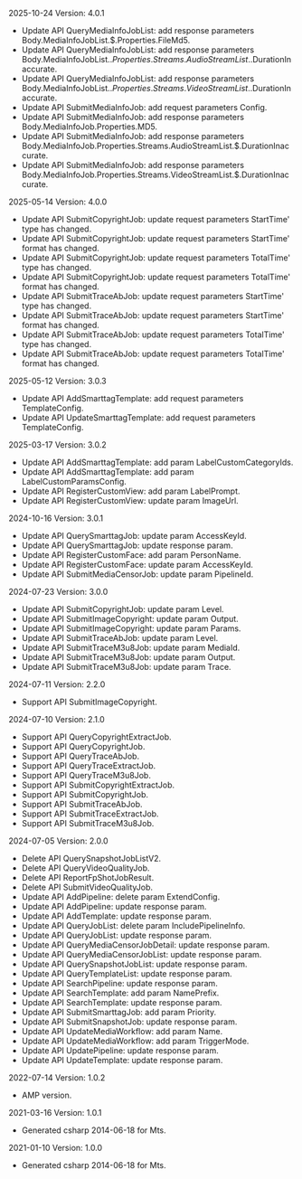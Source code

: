 2025-10-24 Version: 4.0.1
- Update API QueryMediaInfoJobList: add response parameters Body.MediaInfoJobList.$.Properties.FileMd5.
- Update API QueryMediaInfoJobList: add response parameters Body.MediaInfoJobList.$.Properties.Streams.AudioStreamList.$.DurationInaccurate.
- Update API QueryMediaInfoJobList: add response parameters Body.MediaInfoJobList.$.Properties.Streams.VideoStreamList.$.DurationInaccurate.
- Update API SubmitMediaInfoJob: add request parameters Config.
- Update API SubmitMediaInfoJob: add response parameters Body.MediaInfoJob.Properties.MD5.
- Update API SubmitMediaInfoJob: add response parameters Body.MediaInfoJob.Properties.Streams.AudioStreamList.$.DurationInaccurate.
- Update API SubmitMediaInfoJob: add response parameters Body.MediaInfoJob.Properties.Streams.VideoStreamList.$.DurationInaccurate.


2025-05-14 Version: 4.0.0
- Update API SubmitCopyrightJob: update request parameters StartTime' type has changed.
- Update API SubmitCopyrightJob: update request parameters StartTime' format has changed.
- Update API SubmitCopyrightJob: update request parameters TotalTime' type has changed.
- Update API SubmitCopyrightJob: update request parameters TotalTime' format has changed.
- Update API SubmitTraceAbJob: update request parameters StartTime' type has changed.
- Update API SubmitTraceAbJob: update request parameters StartTime' format has changed.
- Update API SubmitTraceAbJob: update request parameters TotalTime' type has changed.
- Update API SubmitTraceAbJob: update request parameters TotalTime' format has changed.


2025-05-12 Version: 3.0.3
- Update API AddSmarttagTemplate: add request parameters TemplateConfig.
- Update API UpdateSmarttagTemplate: add request parameters TemplateConfig.


2025-03-17 Version: 3.0.2
- Update API AddSmarttagTemplate: add param LabelCustomCategoryIds.
- Update API AddSmarttagTemplate: add param LabelCustomParamsConfig.
- Update API RegisterCustomView: add param LabelPrompt.
- Update API RegisterCustomView: update param ImageUrl.


2024-10-16 Version: 3.0.1
- Update API QuerySmarttagJob: update param AccessKeyId.
- Update API QuerySmarttagJob: update response param.
- Update API RegisterCustomFace: add param PersonName.
- Update API RegisterCustomFace: update param AccessKeyId.
- Update API SubmitMediaCensorJob: update param PipelineId.


2024-07-23 Version: 3.0.0
- Update API SubmitCopyrightJob: update param Level.
- Update API SubmitImageCopyright: update param Output.
- Update API SubmitImageCopyright: update param Params.
- Update API SubmitTraceAbJob: update param Level.
- Update API SubmitTraceM3u8Job: update param MediaId.
- Update API SubmitTraceM3u8Job: update param Output.
- Update API SubmitTraceM3u8Job: update param Trace.


2024-07-11 Version: 2.2.0
- Support API SubmitImageCopyright.


2024-07-10 Version: 2.1.0
- Support API QueryCopyrightExtractJob.
- Support API QueryCopyrightJob.
- Support API QueryTraceAbJob.
- Support API QueryTraceExtractJob.
- Support API QueryTraceM3u8Job.
- Support API SubmitCopyrightExtractJob.
- Support API SubmitCopyrightJob.
- Support API SubmitTraceAbJob.
- Support API SubmitTraceExtractJob.
- Support API SubmitTraceM3u8Job.


2024-07-05 Version: 2.0.0
- Delete API QuerySnapshotJobListV2.
- Delete API QueryVideoQualityJob.
- Delete API ReportFpShotJobResult.
- Delete API SubmitVideoQualityJob.
- Update API AddPipeline: delete param ExtendConfig.
- Update API AddPipeline: update response param.
- Update API AddTemplate: update response param.
- Update API QueryJobList: delete param IncludePipelineInfo.
- Update API QueryJobList: update response param.
- Update API QueryMediaCensorJobDetail: update response param.
- Update API QueryMediaCensorJobList: update response param.
- Update API QuerySnapshotJobList: update response param.
- Update API QueryTemplateList: update response param.
- Update API SearchPipeline: update response param.
- Update API SearchTemplate: add param NamePrefix.
- Update API SearchTemplate: update response param.
- Update API SubmitSmarttagJob: add param Priority.
- Update API SubmitSnapshotJob: update response param.
- Update API UpdateMediaWorkflow: add param Name.
- Update API UpdateMediaWorkflow: add param TriggerMode.
- Update API UpdatePipeline: update response param.
- Update API UpdateTemplate: update response param.


2022-07-14 Version: 1.0.2
- AMP version.

2021-03-16 Version: 1.0.1
- Generated csharp 2014-06-18 for Mts.

2021-01-10 Version: 1.0.0
- Generated csharp 2014-06-18 for Mts.

